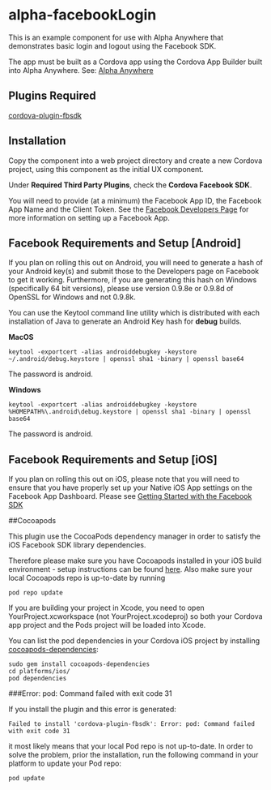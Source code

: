 # alpha-facebookLogin

This is an example component for use with Alpha Anywhere that demonstrates basic login and logout using the Facebook SDK.

The app must be built as a Cordova app using the Cordova App Builder built into Alpha Anywhere.
See: [Alpha Anywhere](https://www.alphasoftware.com/mobile-app-development-platform)

## Plugins Required
[cordova-plugin-fbsdk](https://github.com/MaximBelov/cordova-plugin-fbsdk)

## Installation

Copy the component into a web project directory and create a new Cordova project, using this component as the initial UX component.

Under **Required Third Party Plugins**, check the **Cordova Facebook SDK**.

You will need to provide (at a minimum) the Facebook App ID, the Facebook App Name and the Client Token. See the [Facebook Developers Page](https://developers.facebook.com) for more information on setting up a Facebook App.

## Facebook Requirements and Setup [Android]

If you plan on rolling this out on Android, you will need to generate a hash of your Android key(s) and submit those to the Developers page on Facebook to get it working. Furthermore, if you are generating this hash on Windows (specifically 64 bit versions), please use version 0.9.8e or 0.9.8d of OpenSSL for Windows and not 0.9.8k.

You can use the Keytool command line utility which is distributed with each installation of Java to generate an Android Key hash for **debug** builds. 

**MacOS**

```
keytool -exportcert -alias androiddebugkey -keystore ~/.android/debug.keystore | openssl sha1 -binary | openssl base64
```
The password is android.

**Windows**

```
keytool -exportcert -alias androiddebugkey -keystore %HOMEPATH%\.android\debug.keystore | openssl sha1 -binary | openssl base64

```
The password is android.

## Facebook Requirements and Setup [iOS]

If you plan on rolling this out on iOS, please note that you will need to ensure that you have properly set up your Native iOS App settings on the Facebook App Dashboard. Please see [Getting Started with the Facebook SDK](https://developers.facebook.com/docs/ios/getting-started/)

##Cocoapods

This plugin use the CocoaPods dependency manager in order to satisfy the iOS Facebook SDK library dependencies.

Therefore please make sure you have Cocoapods installed in your iOS build environment - setup instructions can be found [here](https://cocoapods.org). Also make sure your local Cocoapods repo is up-to-date by running 

```
pod repo update
```

If you are building your project in Xcode, you need to open YourProject.xcworkspace (not YourProject.xcodeproj) so both your Cordova app project and the Pods project will be loaded into Xcode.

You can list the pod dependencies in your Cordova iOS project by installing [cocoapods-dependencies](https://github.com/segiddins/cocoapods-dependencies):

```
sudo gem install cocoapods-dependencies
cd platforms/ios/
pod dependencies

```

###Error: pod: Command failed with exit code 31

If you install the plugin and this error is generated: 

```
Failed to install 'cordova-plugin-fbsdk': Error: pod: Command failed with exit code 31

```
it most likely means that your local Pod repo is not up-to-date. In order to solve the problem, prior the installation, run the following command in your platform to update your Pod repo:

```
pod update
```


 











